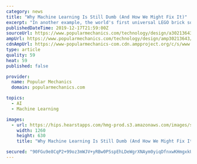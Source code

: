 ```yaml
---
category: news
title: "Why Machine Learning Is Still Dumb (And How We Might Fix It)"
excerpt: "In another example, the world's first universal LEGO brick sorter uses a convolutional neural network—a deep learning algorithm that takes an image input, assigns importance to it, and then classifies characteristics from one another—to create software that could discern between all 3,000 types of bricks in the Lego catalogue. However ..."
publishedDateTime: 2019-12-17T21:59:00Z
sourceUrl: https://www.popularmechanics.com/technology/design/a30213643/trick-machine-learning/
ampUrl: https://www.popularmechanics.com/technology/design/amp30213643/trick-machine-learning/
cdnAmpUrl: https://www-popularmechanics-com.cdn.ampproject.org/c/s/www.popularmechanics.com/technology/design/amp30213643/trick-machine-learning/
type: article
quality: 59
heat: 59
published: false

provider:
  name: Popular Mechanics
  domain: popularmechanics.com

topics:
  - AI
  - Machine Learning

images:
  - url: https://hips.hearstapps.com/hmg-prod.s3.amazonaws.com/images/screen-shot-2019-12-16-at-9-40-48-am-1576507270.png?crop=1xw:0.8422459893048129xh;center,top&amp;resize=1200:*
    width: 1260
    height: 630
    title: "Why Machine Learning Is Still Dumb (And How We Might Fix It)"

secured: "90FGu9e8CqP2+99oz3mWJV+yRBw0PSspEhLDeWgrXNAym0yiqDfnxwKHmgxkU+t6Y6KFzadhIvK6sS4qp5Pr5gBs1KiaSzkN+7dn6hJCJ6p0QdGp/OVlKhklftUgQB897h2cwIC4UImdDplBSf0YaZjYvbW2iyzYtyF3BCzNfYsIr2ElYbsdzRfYbrGVjwaKHkt58YVejK1pWRaztyXybS0kW5pjHQzcYSAdPgmGrmUiCYtjSxGT2aJ2B9Eu9GXKD1r9gkjV9LPRXpWyY3yFVg==;CicrVfHhjBG7PLX9s+Q/FA=="
---
```


